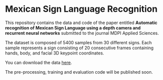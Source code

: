 # Mexican Sign Language Recognition

This repository contains the data and code of the paper entitled **Automatic recognition of Mexican Sign Language using a depth camera and recurrent neural networks** submitted to the journal MDPI Applied Sciences.

The dataset is composed of 5400 samples from 30 different signs. Each sample represents a sign consisting of 20 consecutive frames containing hands, body, and facial 3D keypoint coordinates. 

You can download the data [here](https://drive.google.com/drive/folders/1AOODxR8KOliDrODS9kFJYKDWZC6DchyH?usp=sharing).

The pre-processing, training and evaluation code will be published soon.
